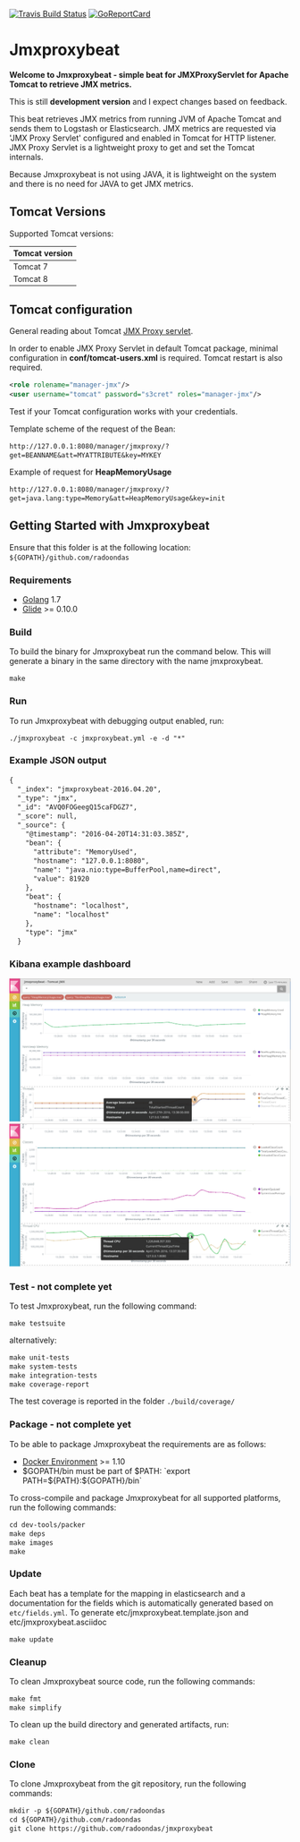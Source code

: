 [![Travis Build Status](https://travis-ci.org/radoondas/jmxproxybeat.svg?branch=master)](https://travis-ci.org/radoondas/jmxproxybeat)
[![GoReportCard](https://goreportcard.com/badge/github.com/radoondas/jmxproxybeat)](https://goreportcard.com/report/github.com/radoondas/jmxproxybeat)

# Jmxproxybeat

**Welcome to Jmxproxybeat - simple beat for JMXProxyServlet for Apache Tomcat to retrieve JMX metrics.**

This is still **development version** and I expect changes based on feedback.

This beat retrieves JMX metrics from running JVM of Apache Tomcat and sends them to Logstash or Elasticsearch.
JMX metrics are requested via 'JMX Proxy Servlet' configured and enabled in Tomcat for HTTP listener. JMX Proxy Servlet is a lightweight proxy to get and set the Tomcat internals.

Because Jmxproxybeat is not using JAVA, it is lightweight on the system and there is no need for JAVA to get JMX metrics.

## Tomcat Versions
Supported Tomcat versions:

| Tomcat version |
| -------------- |
| Tomcat 7       |
| Tomcat 8       |

## Tomcat configuration
General reading about Tomcat [JMX Proxy servlet](https://tomcat.apache.org/tomcat-8.0-doc/manager-howto.html#Using_the_JMX_Proxy_Servlet). 

In order to enable JMX Proxy Servlet in default Tomcat package, minimal configuration in **conf/tomcat-users.xml** is required. Tomcat restart is also required.
```xml
<role rolename="manager-jmx"/>
<user username="tomcat" password="s3cret" roles="manager-jmx"/>
```

Test if your Tomcat configuration works with your credentials.

Template scheme of the request of the Bean:
```
http://127.0.0.1:8080/manager/jmxproxy/?get=BEANNAME&att=MYATTRIBUTE&key=MYKEY
```

Example of request for **HeapMemoryUsage**
```
http://127.0.0.1:8080/manager/jmxproxy/?get=java.lang:type=Memory&att=HeapMemoryUsage&key=init
```

## Getting Started with Jmxproxybeat

Ensure that this folder is at the following location:
`${GOPATH}/github.com/radoondas`

### Requirements

* [Golang](https://golang.org/dl/) 1.7
* [Glide](https://github.com/Masterminds/glide) >= 0.10.0

### Build

To build the binary for Jmxproxybeat run the command below. This will generate a binary in the same directory with the name jmxproxybeat.

```
make
```


### Run

To run Jmxproxybeat with debugging output enabled, run:

```
./jmxproxybeat -c jmxproxybeat.yml -e -d "*"
```

### Example JSON output
```
{
  "_index": "jmxproxybeat-2016.04.20",
  "_type": "jmx",
  "_id": "AVQ0FOGeegQ15caFDGZ7",
  "_score": null,
  "_source": {
    "@timestamp": "2016-04-20T14:31:03.385Z",
    "bean": {
      "attribute": "MemoryUsed",
      "hostname": "127.0.0.1:8080",
      "name": "java.nio:type=BufferPool,name=direct",
      "value": 81920
    },
    "beat": {
      "hostname": "localhost",
      "name": "localhost"
    },
    "type": "jmx"
  }
```

### Kibana example dashboard
![JmxProxyBeat1](/docs/images/jmxproxybeat1.png)
![JmxProxyBeat2](/docs/images/jmxproxybeat2.png)

### Test - not complete yet

To test Jmxproxybeat, run the following command:

```
make testsuite
```

alternatively:
```
make unit-tests
make system-tests
make integration-tests
make coverage-report
```

The test coverage is reported in the folder `./build/coverage/`


### Package - not complete yet

To be able to package Jmxproxybeat the requirements are as follows:

 * [Docker Environment](https://docs.docker.com/engine/installation/) >= 1.10
 * $GOPATH/bin must be part of $PATH: `export PATH=${PATH}:${GOPATH}/bin`

To cross-compile and package Jmxproxybeat for all supported platforms, run the following commands:

```
cd dev-tools/packer
make deps
make images
make
```

### Update

Each beat has a template for the mapping in elasticsearch and a documentation for the fields
which is automatically generated based on `etc/fields.yml`.
To generate etc/jmxproxybeat.template.json and etc/jmxproxybeat.asciidoc

```
make update
```


### Cleanup

To clean  Jmxproxybeat source code, run the following commands:

```
make fmt
make simplify
```

To clean up the build directory and generated artifacts, run:

```
make clean
```


### Clone

To clone Jmxproxybeat from the git repository, run the following commands:

```
mkdir -p ${GOPATH}/github.com/radoondas
cd ${GOPATH}/github.com/radoondas
git clone https://github.com/radoondas/jmxproxybeat
```
